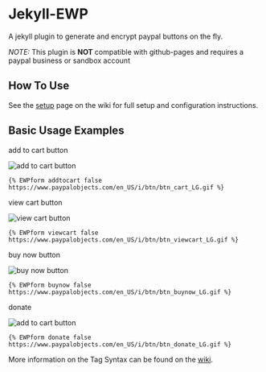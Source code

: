 # Jekyll-EWP
A jekyll plugin to generate and encrypt paypal buttons on the fly.

*NOTE:* This plugin is **NOT** compatible with github-pages and requires a paypal business or sandbox account



## How To Use
See the [setup](https://github.com/MoralCode/Jekyll-EWP/wiki/Setup) page on the wiki for full setup and configuration instructions.



## Basic Usage Examples

add to cart button

![add to cart button](https://www.paypalobjects.com/en_US/i/btn/btn_cart_LG.gif)

`{% EWPform addtocart false https://www.paypalobjects.com/en_US/i/btn/btn_cart_LG.gif %}`

view cart button

![view cart button](https://www.paypalobjects.com/en_US/i/btn/btn_viewcart_LG.gif)

`{% EWPform viewcart false https://www.paypalobjects.com/en_US/i/btn/btn_viewcart_LG.gif %}`

buy now button

![buy now button](https://www.paypalobjects.com/en_US/i/btn/btn_buynow_LG.gif)

`{% EWPform buynow false https://www.paypalobjects.com/en_US/i/btn/btn_buynow_LG.gif %}`


donate

![add to cart button](https://www.paypalobjects.com/en_US/i/btn/btn_donate_LG.gif)

`{% EWPform donate false https://www.paypalobjects.com/en_US/i/btn/btn_donate_LG.gif %}`



More information on the Tag Syntax can be found on the [wiki](https://github.com/MoralCode/Jekyll-EWP/wiki).
